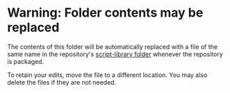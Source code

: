 # Warning: Folder contents may be replaced

The contents of this folder will be automatically replaced with a file of the same name in the repository's [script-library folder](https://github.com/microsoft/vscode-dev-containers/tree/master/script-library) whenever the repository is packaged.

To retain your edits, move the file to a different location. You may also delete the files if they are not needed.